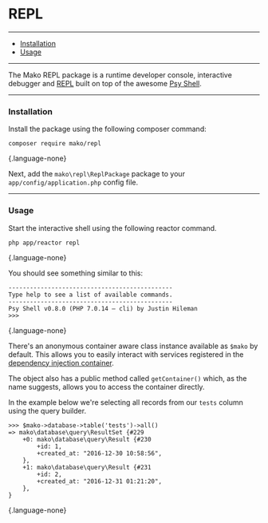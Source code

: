 # REPL

--------------------------------------------------------

* [Installation](#installation)
* [Usage](#usage)

--------------------------------------------------------

The Mako REPL package is a runtime developer console, interactive debugger and [REPL](https://en.wikipedia.org/wiki/Read-eval-print_loop) built on top of the awesome [Psy Shell](https://psysh.org).

--------------------------------------------------------

<a id="installation"></a>

### Installation

Install the package using the following composer command:

```
composer require mako/repl
```
{.language-none}

Next, add the `mako\repl\ReplPackage` package to your `app/config/application.php` config file.

--------------------------------------------------------

<a id="usage"></a>

### Usage

Start the interactive shell using the following reactor command.

```
php app/reactor repl
```
{.language-none}

You should see something similar to this:

```
----------------------------------------------
Type help to see a list of available commands.
----------------------------------------------
Psy Shell v0.8.0 (PHP 7.0.14 — cli) by Justin Hileman
>>>
```
{.language-none}

There's an anonymous container aware class instance available as `$mako` by default. This allows you to easily interact with services registered in the [dependency injection container](:base_url:/docs/:version:/getting-started:dependency-injection#services).

The object also has a public method called `getContainer()` which, as the name suggests, allows you to access the container directly.

In the example below we're selecting all records from our `tests` column using the query builder.

```
>>> $mako->database->table('tests')->all()
=> mako\database\query\ResultSet {#229
	+0: mako\database\query\Result {#230
		+id: 1,
		+created_at: "2016-12-30 10:58:56",
	},
	+1: mako\database\query\Result {#231
		+id: 2,
		+created_at: "2016-12-31 01:21:20",
	},
}
```
{.language-none}
